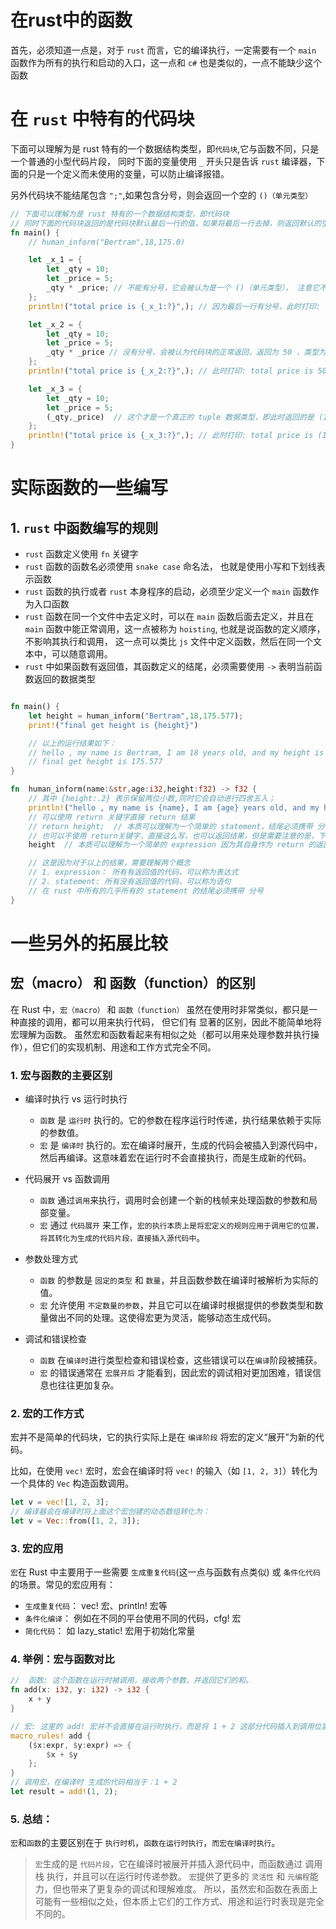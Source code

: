 # 在rust中的函数

首先，必须知道一点是，对于 `rust` 而言，它的编译执行，一定需要有一个 `main` 函数作为所有的执行和启动的入口，这一点和 `c#` 也是类似的，一点不能缺少这个函数



# 在 `rust` 中特有的代码块

下面可以理解为是 rust 特有的一个数据结构类型，即`代码块`,它与函数不同，只是一个普通的小型代码片段，
同时下面的变量使用 `_` 开头只是告诉 `rust` 编译器，下面的只是一个定义而未使用的变量，可以防止编译报错。

另外代码块不能结尾包含 `";"`,如果包含分号，则会返回一个空的 `()（单元类型）` 

```rust
// 下面可以理解为是 rust 特有的一个数据结构类型，即代码块
// 同时下面的代码块返回的是代码块默认最后一行的值，如果将最后一行去掉，则返回默认的空的 单元类型 (),注意，她只是一个空类型不是 tuple数据类型
fn main() {
    // human_inform("Bertram",18,175.0)

    let _x_1 = {
        let _qty = 10;
        let _price = 5;
        _qty * _price; // 不能有分号，它会被认为是一个 ()（单元类型）， 注意它不是 tuple 类型,此时返回 空的 ()（单元类型）
    };
    println!("total price is {_x_1:?}",); // 因为最后一行有分号，此时打印: total price is (), 其中是 ()（单元类型）

    let _x_2 = {
        let _qty = 10;
        let _price = 5;
        _qty * _price // 没有分号，会被认为代码块的正常返回，返回为 50 ，类型为 i32
    };
    println!("total price is {_x_2:?}",); // 此时打印: total price is 50， 因为最后一行没有分号，同时，即使简单类型也可以使用 {:?} 的debug模式来打印,并不会报错

    let _x_3 = {
        let _qty = 10;
        let _price = 5;
        (_qty,_price)  // 这个才是一个真正的 tuple 数据类型，即此时返回的是 (10, 5)
    };
    println!("total price is {_x_3:?}",); // 此时打印: total price is (10,5)， 因为最后一行没有分号,并且是 tuple 类型
}

```

# 实际函数的一些编写

## 1. `rust` 中函数编写的规则

- `rust` 函数定义使用 `fn` 关键字
- `rust` 函数的函数名必须使用 `snake case` 命名法， 也就是使用小写和下划线表示函数
- `rust` 函数的执行或者 `rust` 本身程序的启动，必须至少定义一个 `main` 函数作为入口函数
- `rust` 函数在同一个文件中去定义时，可以在 `main` 函数后面去定义，并且在 `main` 函数中能正常调用，这一点被称为 `hoisting`, 
         也就是说函数的定义顺序，不影响其执行和调用， 这一点可以类比 `js` 文件中定义函数，然后在同一个文本中，可以随意调用。
- `rust` 中如果函数有返回值，其函数定义的结尾，必须需要使用 `->` 表明当前函数返回的数据类型

```rust

fn main() {
    let height = human_inform("Bertram",18,175.577);
    print!("final get height is {height}")

    // 以上的运行结果如下：
    // hello , my name is Bertram, I am 18 years old, and my height is 175.58 cm.
    // final get height is 175.577
}

fn  human_inform(name:&str,age:i32,height:f32) -> f32 {
    // 其中 {height:.2} 表示保留两位小数,同时它会自动进行四舍五入；
    println!("hello , my name is {name}, I am {age} years old, and my height is {height:.2} cm.");
    // 可以使用 return 关键字直接 return 结果 
    // return height;  // 本质可以理解为一个简单的 statement，结尾必须携带 分号
    // 也可以不使用 return关键字，直接这么写，也可以返回结果，但是需要注意的是，下面这种写法，不能使用 分号结尾
    height  // 本质可以理解为一个简单的 expression 因为其自身作为 return 的返回结果，所以结尾不能携带分号

    // 这是因为对于以上的结果，需要理解两个概念
    // 1. expression： 所有有返回值的代码，可以称为表达式
    // 2. statement: 所有没有返回值的代码，可以称为语句
    // 在 rust 中所有的几乎所有的 statement 的结尾必须携带 分号
}


```


# 一些另外的拓展比较

## 宏（macro） 和 函数（function）的区别

在 Rust 中，`宏（macro）` 和 `函数（function）` 虽然在使用时非常类似，都只是一种直接的调用，都可以用来执行代码，
但它们有 显著的区别，因此不能简单地将宏理解为函数。
虽然宏和函数看起来有相似之处（都可以用来处理参数并执行操作），但它们的实现机制、用途和工作方式完全不同。


### 1. 宏与函数的主要区别
- 编译时执行 vs 运行时执行
    - `函数` 是 `运行时` 执行的。它的参数在程序运行时传递，执行结果依赖于实际的参数值。
    - `宏` 是 `编译时` 执行的。宏在编译时展开，生成的代码会被插入到源代码中，然后再编译。这意味着宏在运行时不会直接执行，而是生成新的代码。

- 代码展开 vs 函数调用
    - `函数` 通过`调用`来执行，调用时会创建一个新的栈帧来处理函数的参数和局部变量。
    - `宏` 通过 `代码展开` 来工作，`宏的执行本质上是将宏定义的规则应用于调用它的位置，将其转化为生成的代码片段，直接插入源代码中`。

- 参数处理方式
    - `函数` 的参数是 `固定的类型` 和 `数量`，并且函数参数在编译时被解析为实际的值。
    - `宏` 允许使用 `不定数量的参数`，并且它可以在编译时根据提供的参数类型和数量做出不同的处理。这使得宏更为灵活，能够动态生成代码。

- 调试和错误检查
    - `函数` 在`编译时`进行类型检查和错误检查，这些错误可以在`编译`阶段被捕获。
    - `宏` 的错误通常在 `宏展开后` 才能看到，因此宏的调试相对更加困难，错误信息也往往更加复杂。

### 2. 宏的工作方式
宏并不是简单的代码块，它的执行实际上是在 `编译阶段` 将宏的定义“展开”为新的代码。

比如，在使用 `vec!` 宏时，宏会在编译时将 `vec!` 的输入（如 `[1, 2, 3]`）转化为一个具体的 `Vec` 构造函数调用。

```rs
let v = vec![1, 2, 3];
// 编译器会在编译时将上面这个宏创建的动态数组转化为：
let v = Vec::from([1, 2, 3]);
```

### 3. 宏的应用

`宏`在 Rust 中主要用于一些需要 `生成重复代码`(这一点与函数有点类似) 或 `条件化代码` 的场景。常见的宏应用有：
- `生成重复代码`： vec! 宏、println! 宏等
- `条件化编译`： 例如在不同的平台使用不同的代码，cfg! 宏
- `简化代码`： 如 lazy_static! 宏用于初始化常量

### 4. 举例：宏与函数对比

```rs
//  函数: 这个函数在运行时被调用，接收两个参数，并返回它们的和。
fn add(x: i32, y: i32) -> i32 {
    x + y
}

// 宏: 这里的 add! 宏并不会直接在运行时执行，而是将 1 + 2 这部分代码插入到调用位置，编译时展开为 1 + 2。
macro_rules! add {
    ($x:expr, $y:expr) => {
        $x + $y
    };
}
// 调用宏，在编译时 生成的代码相当于：1 + 2
let result = add!(1, 2);

```

### 5. 总结：
`宏`和`函数`的主要区别在于 `执行时机`，`函数在运行时执行`，`而宏在编译时执行`。
> `宏`生成的是 `代码片段`，它在编译时被展开并插入源代码中，而函数通过 调用栈 执行，并且可以在运行时传递参数。
> `宏`提供了更多的 `灵活性` 和 `元编程`能力，但也带来了更复杂的调试和理解难度。
所以，虽然宏和函数在表面上可能有一些相似之处，但本质上它们的工作方式、用途和运行时表现是完全不同的。

